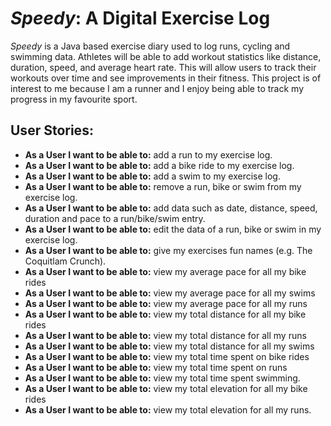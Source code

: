# *Speedy*: A Digital Exercise Log

 *Speedy* is a Java based exercise diary used to log runs, cycling and swimming data. Athletes will be able to add 
 workout statistics like distance, duration, speed, and average heart rate. This will allow users to track their 
 workouts over time and see improvements in their fitness. This project is of interest to me
because I am a runner and I enjoy being able to track my progress in my favourite sport.

## User Stories:
- **As a User I want to be able to:** add a run to my exercise log.
- **As a User I want to be able to:** add a bike ride to my exercise log.
- **As a User I want to be able to:** add a swim to my exercise log.
- **As a User I want to be able to:** remove a run, bike or swim from my exercise log.
- **As a User I want to be able to:** add data such as date, distance, speed, duration and pace to a run/bike/swim 
  entry.
- **As a User I want to be able to:** edit the data of a run, bike or swim in my exercise log.
- **As a User I want to be able to:** give my exercises fun names (e.g. The Coquitlam Crunch).
- **As a User I want to be able to:** view my average pace for all my bike rides
- **As a User I want to be able to:** view my average pace for all my swims
- **As a User I want to be able to:** view my average pace for all my runs
- **As a User I want to be able to:** view my total distance for all my bike rides
- **As a User I want to be able to:** view my total distance for all my runs
- **As a User I want to be able to:** view my total distance for all my swims
- **As a User I want to be able to:** view my total time spent on bike rides
- **As a User I want to be able to:** view my total time spent on runs
- **As a User I want to be able to:** view my total time spent swimming.
- **As a User I want to be able to:** view my total elevation for all my bike rides
- **As a User I want to be able to:** view my total elevation for all my runs.

